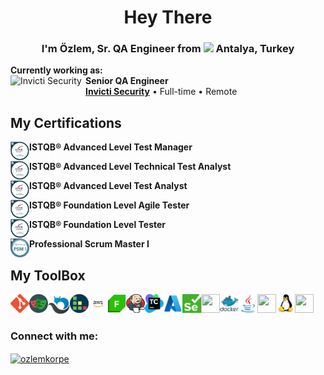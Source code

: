<h1 align="center">Hey There</h1>
<h3 align="center">I'm Özlem, Sr. QA Engineer from <img src="https://cdn-icons-png.flaticon.com/512/3909/3909414.png" width="13"/> <b>Antalya, Turkey</b></h3>


**Currently working as:**
<br>
[<img align="left" height="50px" width="120px" alt="Invicti Security" src="https://encrypted-tbn0.gstatic.com/images?q=tbn:ANd9GcRegwyLFd7UGnFUlXrD-3PPN4pzOG2a1trJBNqG7qGsgw&s"/>](https://www.invicti.com/)
**Senior QA Engineer** \
[**Invicti Security**](https://www.invicti.com/) • Full-time • Remote 
<br/>
  
## My Certifications 
[<img align="left" height="30px" width="30px" src="https://github.com/ozlemkorpe/ozlemkorpe/blob/master/Logos/CTAL-TA.png?raw=true"/>](/)
**ISTQB® Advanced Level Test Manager** 

[<img align="left" height="30px" width="30px" src="https://github.com/ozlemkorpe/ozlemkorpe/blob/master/Logos/CTAL-TA.png?raw=true"/>](/)
**ISTQB® Advanced Level Technical Test Analyst** 

[<img align="left" height="30px" width="30px" src="https://github.com/ozlemkorpe/ozlemkorpe/blob/master/Logos/CTAL-TA.png?raw=true"/>](/)
**ISTQB® Advanced Level Test Analyst** 
  
[<img align="left" height="30px" width="30px" src="https://github.com/ozlemkorpe/ozlemkorpe/blob/master/Logos/CTFL-AT.png?raw=true"/>](/)
**ISTQB® Foundation Level Agile Tester** 
  
[<img align="left" height="30px" width="30px" src="https://github.com/ozlemkorpe/ozlemkorpe/blob/master/Logos/CTFL.png?raw=true"/>](/)
**ISTQB® Foundation Level Tester** 
  
[<img align="left" height="30px" width="30px" src="https://github.com/ozlemkorpe/ozlemkorpe/blob/master/Logos/PSM1.png?raw=true"/>](/)
**Professional Scrum Master I** 

  
<!-- `Fiddler` `Playwrigth` `Practitest` `Testrail` `Git` `Netsparker` `Acunetix` `SQL` `JQL` -->
## My ToolBox

<img align="left" height="30px" width="30px" src="https://github.com/ozlemkorpe/ozlemkorpe/blob/master/Logos/Git.png?raw=true"/> 
<img align="left" height="30px" width="30px" src="https://github.com/ozlemkorpe/ozlemkorpe/blob/master/Logos/Playwrigth.png?raw=true"/>
<img align="left" height="35px" width="35px" src="https://github.com/ozlemkorpe/ozlemkorpe/blob/master/Logos/PractiTest1.png?raw=true"/>
<img align="left" height="30px" width="30px" src="https://github.com/ozlemkorpe/ozlemkorpe/blob/master/Logos/Testrail.png?raw=true"/>
<img align="left" height="30px" width="30px" src="https://github.com/ozlemkorpe/ozlemkorpe/blob/master/Logos/AWS.png?raw=true"/>
<img align="left" height="30px" width="30px" src="https://github.com/ozlemkorpe/ozlemkorpe/blob/master/Logos/FiddlerEverywhere.png?raw=true"/>
<img align="left" height="30px" width="30px" src="https://github.com/ozlemkorpe/ozlemkorpe/blob/master/Logos/Jenkins.png?raw=true"/>
<img align="left" height="30px" width="30px" src="https://github.com/ozlemkorpe/ozlemkorpe/blob/master/Logos/TeamCity.png?raw=true"/>
<img align="left" height="30px" width="30px" src="https://github.com/ozlemkorpe/ozlemkorpe/blob/master/Logos/MSAzure.png?raw=true"/>
<img align="left" height="30px" width="30px" src="https://github.com/ozlemkorpe/ozlemkorpe/blob/master/Logos/Selenium.png?raw=true"/>
<img align="left" height="30px" width="30px" src="https://raw.githubusercontent.com/simple-icons/simple-icons/6e46ec1fc23b60c8fd0d2f2ff46db82e16dbd75f/icons/cypress.svg"/>
<img align="left" height="30px" width="30px" src="https://raw.githubusercontent.com/devicons/devicon/master/icons/docker/docker-original-wordmark.svg"/>
<img align="left" height="30px" width="30px" src="https://raw.githubusercontent.com/devicons/devicon/master/icons/java/java-original.svg"/>
<img align="left" height="30px" width="30px" src="https://www.vectorlogo.zone/logos/elasticco_kibana/elasticco_kibana-icon.svg"/>
<img align="left" height="30px" width="30px" src="https://raw.githubusercontent.com/devicons/devicon/master/icons/linux/linux-original.svg"/>
<img align="left" height="30px" width="30px" src="https://www.svgrepo.com/show/303229/microsoft-sql-server-logo.svg"/>

<br/>
<br/>

### Connect with me:
<p align="left">
<a href="https://linkedin.com/in/ozlemkorpe" target="blank"><img align="center" src="https://raw.githubusercontent.com/rahuldkjain/github-profile-readme-generator/master/src/images/icons/Social/linked-in-alt.svg" alt="ozlemkorpe" height="30" width="40" /></a>
</p>

<!--
<a href="https://kaggle.com/ozlemkorpe" target="blank"><img align="center" src="https://raw.githubusercontent.com/rahuldkjain/github-profile-readme-generator/master/src/images/icons/Social/kaggle.svg" alt="ozlemkorpe" height="30" width="40" /></a>
<a href="https://www.hackerrank.com/ozlemkorpe" target="blank"><img align="center" src="https://raw.githubusercontent.com/rahuldkjain/github-profile-readme-generator/master/src/images/icons/Social/hackerrank.svg" alt="ozlemkorpe" height="30" width="40" /></a>
<a href="https://www.leetcode.com/ozlemkorpe" target="blank"><img align="center" src="https://raw.githubusercontent.com/rahuldkjain/github-profile-readme-generator/master/src/images/icons/Social/leet-code.svg" alt="ozlemkorpe" height="30" width="40" /></a>
-->

